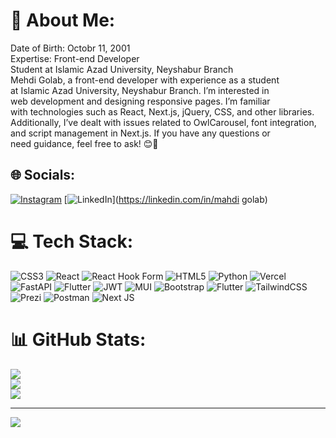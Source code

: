 # 💫 About Me:
Date of Birth: Octobr 11, 2001<br>Expertise: Front-end Developer<br>Student at Islamic Azad University, Neyshabur Branch<br>Mehdi Golab, a front-end developer with experience as a student <br>at Islamic Azad University, Neyshabur Branch. I’m interested in <br>web development and designing responsive pages. I’m familiar <br>with technologies such as React, Next.js, jQuery, CSS, and other libraries. <br>Additionally, I’ve dealt with issues related to OwlCarousel, font integration,<br>and script management in Next.js. If you have any questions or <br>need guidance, feel free to ask! 😊🚀


## 🌐 Socials:
[![Instagram](https://img.shields.io/badge/Instagram-%23E4405F.svg?logo=Instagram&logoColor=white)](https://instagram.com/mahdiglb.coder) [![LinkedIn](https://img.shields.io/badge/LinkedIn-%230077B5.svg?logo=linkedin&logoColor=white)](https://linkedin.com/in/mahdi golab) 

# 💻 Tech Stack:
![CSS3](https://img.shields.io/badge/css3-%231572B6.svg?style=for-the-badge&logo=css3&logoColor=white) ![React](https://img.shields.io/badge/react-%2320232a.svg?style=for-the-badge&logo=react&logoColor=%2361DAFB) ![React Hook Form](https://img.shields.io/badge/React%20Hook%20Form-%23EC5990.svg?style=for-the-badge&logo=reacthookform&logoColor=white) ![HTML5](https://img.shields.io/badge/html5-%23E34F26.svg?style=for-the-badge&logo=html5&logoColor=white) ![Python](https://img.shields.io/badge/python-3670A0?style=for-the-badge&logo=python&logoColor=ffdd54) ![Vercel](https://img.shields.io/badge/vercel-%23000000.svg?style=for-the-badge&logo=vercel&logoColor=white) ![FastAPI](https://img.shields.io/badge/FastAPI-005571?style=for-the-badge&logo=fastapi) ![Flutter](https://img.shields.io/badge/Flutter-%2302569B.svg?style=for-the-badge&logo=Flutter&logoColor=white) ![JWT](https://img.shields.io/badge/JWT-black?style=for-the-badge&logo=JSON%20web%20tokens) ![MUI](https://img.shields.io/badge/MUI-%230081CB.svg?style=for-the-badge&logo=mui&logoColor=white) ![Bootstrap](https://img.shields.io/badge/bootstrap-%238511FA.svg?style=for-the-badge&logo=bootstrap&logoColor=white) ![Flutter](https://img.shields.io/badge/Flutter-%2302569B.svg?style=for-the-badge&logo=Flutter&logoColor=white) ![TailwindCSS](https://img.shields.io/badge/tailwindcss-%2338B2AC.svg?style=for-the-badge&logo=tailwind-css&logoColor=white) ![Prezi](https://img.shields.io/badge/Prezi-%23000000.svg?style=for-the-badge&logo=Prezi&logoColor=white) ![Postman](https://img.shields.io/badge/Postman-FF6C37?style=for-the-badge&logo=postman&logoColor=white) ![Next JS](https://img.shields.io/badge/Next-black?style=for-the-badge&logo=next.js&logoColor=white)
# 📊 GitHub Stats:
![](https://github-readme-stats.vercel.app/api?username=mahdigolab&theme=dark&hide_border=true&include_all_commits=true&count_private=true)<br/>
![](https://github-readme-streak-stats.herokuapp.com/?user=mahdigolab&theme=dark&hide_border=true)<br/>
![](https://github-readme-stats.vercel.app/api/top-langs/?username=mahdigolab&theme=dark&hide_border=true&include_all_commits=true&count_private=true&layout=compact)

---
[![](https://visitcount.itsvg.in/api?id=mahdigolab&icon=4&color=0)](https://visitcount.itsvg.in)

<!-- Proudly created with GPRM ( https://gprm.itsvg.in ) -->
